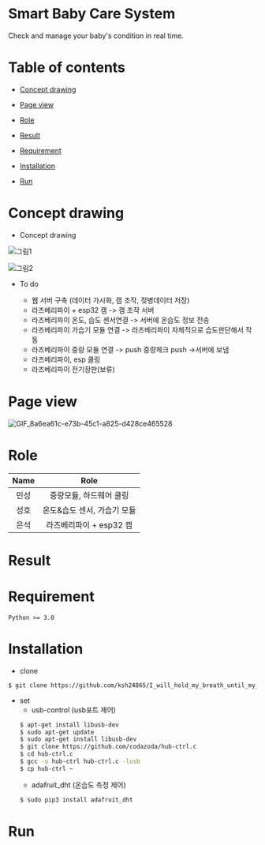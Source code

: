 # Smart Baby Care System
Check and manage your baby's condition in real time.

Table of contents
=================
<!--ts-->
   * [Concept drawing](#concept-drawing)
   * [Page view](#page-view)
   * [Role](#role)
   
   * [Result](#result)
   * [Requirement](#requirement)
   * [Installation](#installation)
   * [Run](#run)
   
<!--te-->
Concept drawing
===============
  * Concept drawing
  
![그림1](https://user-images.githubusercontent.com/55729930/98460627-60cbd600-21e9-11eb-915e-277a313f2ccc.png)

![그림2](https://user-images.githubusercontent.com/55729930/98460630-61fd0300-21e9-11eb-86cf-3ef715bef533.png)

  * To do
  
    * 웹 서버 구축 (데이터 가시화, 캠 조작, 젖병데이터 저장)
    * 라즈베리파이 + esp32 캠 -> 캠 조작 서버  
    * 라즈베리파이 온도, 습도 센서연결 -> 서버에 온습도 정보 전송  
    * 라즈베리파이 가습기 모듈 연결 -> 라즈베리파이 자체적으로 습도판단해서 작동
    * 라즈베리파이 중량 모듈 연결 -> push 중량체크 push ->서버에 보냄 
    * 라즈베리파이, esp 쿨링 
    * 라즈베리파이 전기장판(보류)

Page view
=======
![GIF_8a6ea61c-e73b-45c1-a825-d428ce465528](https://user-images.githubusercontent.com/55729930/98451175-a86d4600-2186-11eb-81fe-e0a208c1e8dd.gif)


Role
=======

|Name|Role| 
|:----:|:----:|
|민성|중량모듈, 하드웨어 쿨링|
|성호|온도&습도 센서, 가습기 모듈|
|은석|라즈베리파이 + esp32 캠|

Result
=======



Requirement
=======

```
Python >= 3.0
```

Installation
=======
* clone
```sh
$ git clone https://github.com/ksh24865/I_will_hold_my_breath_until_my_mom_comes.git
```

* set
  * usb-control (usb포트 제어)
  ```sh
  $ apt-get install libusb-dev
  $ sudo apt-get update
  $ sudo apt-get install libusb-dev
  $ git clone https://github.com/codazoda/hub-ctrl.c
  $ cd hub-ctrl.c
  $ gcc -o hub-ctrl hub-ctrl.c -lusb
  $ cp hub-ctrl ~
  ```
  * adafruit_dht (온습도 측정 제어)
  ```sh
  $ sudo pip3 install adafruit_dht
  ```
  

Run
=======
